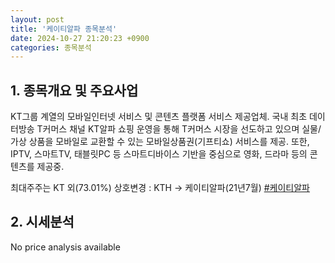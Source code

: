 ```yaml
---
layout: post
title: '케이티알파 종목분석'
date: 2024-10-27 21:20:23 +0900
categories: 종목분석
---
```


## 1. 종목개요 및 주요사업

KT그룹 계열의 모바일인터넷 서비스 및 콘텐츠 플랫폼 서비스 제공업체. 국내 최초 데이터방송 T커머스 채널 KT알파 쇼핑 운영을 통해 T커머스 시장을 선도하고 있으며 실물/가상 상품을 모바일로 교환할 수 있는 모바일상품권(기프티쇼) 서비스를 제공. 또한, IPTV, 스마트TV, 태블릿PC 등 스마트디바이스 기반을 중심으로 영화, 드라마 등의 콘텐츠를 제공중.

최대주주는 KT 외(73.01%) 상호변경 : KTH -> 케이티알파(21년7월)
[#케이티알파](#)

## 2. 시세분석

No price analysis available
